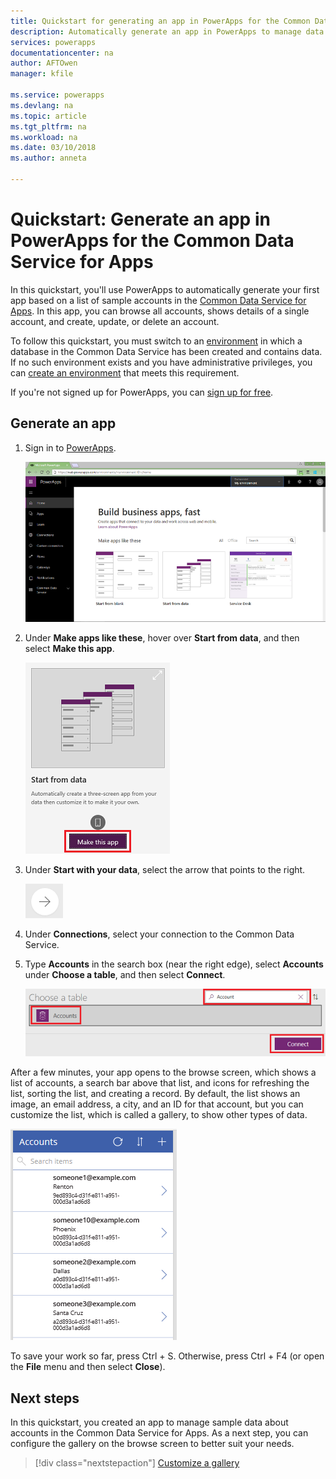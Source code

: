 ```yaml
---
title: Quickstart for generating an app in PowerApps for the Common Data Service for Apps | Microsoft Docs
description: Automatically generate an app in PowerApps to manage data in the Common Data Service for Apps
services: powerapps
documentationcenter: na
author: AFTOwen
manager: kfile

ms.service: powerapps
ms.devlang: na
ms.topic: article
ms.tgt_pltfrm: na
ms.workload: na
ms.date: 03/10/2018
ms.author: anneta

---
```

# Quickstart: Generate an app in PowerApps for the Common Data Service for Apps

In this quickstart, you'll use PowerApps to automatically generate your first app based on a list of sample accounts in the [Common Data Service for Apps](../common-data-service/data-platform-intro.md). In this app, you can browse all accounts, shows details of a single account, and create, update, or delete an account.

To follow this quickstart, you must switch to an [environment](working-with-environments.md) in which a database in the Common Data Service has been created and contains data. If no such environment exists and you have administrative privileges, you can [create an environment](../../administrator/environments-administration.md#create-an-environment) that meets this requirement.

If you're not signed up for PowerApps, you can [sign up for free](https://web.powerapps.com).

## Generate an app
1. Sign in to [PowerApps](https://web.powerapps.com).

	![PowerApps home page](./media/data-platform-create-app/sign-in.png)

1. Under **Make apps like these**, hover over **Start from data**, and then select **Make this app**.

	![Option to create an app](./media/data-platform-create-app/make-this-app.png)

1. Under **Start with your data**, select the arrow that points to the right.

	![Arrow icon](./media/data-platform-create-app/right-arrow.png)

1. Under **Connections**, select your connection to the Common Data Service.

1. Type **Accounts** in the search box (near the right edge), select **Accounts** under **Choose a table**, and then select **Connect**.

	![Select an entity](./media/data-platform-create-app/select-entity.png)

After a few minutes, your app opens to the browse screen, which shows a list of accounts, a search bar above that list, and icons for refreshing the list, sorting the list, and creating a record. By default, the list shows an image, an email address, a city, and an ID for that account, but you can customize the list, which is called a gallery, to show other types of data.

![Browse screen](./media/data-platform-create-app/browse-screen.png)

To save your work so far, press Ctrl + S. Otherwise, press Ctrl + F4 (or open the **File** menu and then select **Close**).

## Next steps
In this quickstart, you created an app to manage sample data about accounts in the Common Data Service for Apps. As a next step, you can configure the gallery on the browse screen to better suit your needs.

> [!div class="nextstepaction"]
> [Customize a gallery](customize-layout-sharepoint.md)
